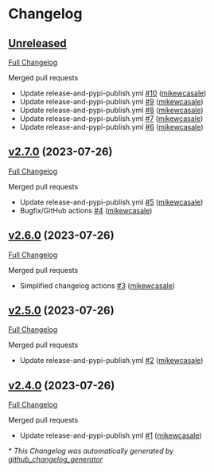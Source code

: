 # Changelog

## [Unreleased](https://github.com/mikewcasale/fastlane-bot/tree/HEAD)

[Full Changelog](https://github.com/mikewcasale/fastlane-bot/compare/v2.7.0...HEAD)

Merged pull requests

- Update release-and-pypi-publish.yml [\#10](https://github.com/mikewcasale/fastlane-bot/pull/10) ([mikewcasale](https://github.com/mikewcasale))
- Update release-and-pypi-publish.yml [\#9](https://github.com/mikewcasale/fastlane-bot/pull/9) ([mikewcasale](https://github.com/mikewcasale))
- Update release-and-pypi-publish.yml [\#8](https://github.com/mikewcasale/fastlane-bot/pull/8) ([mikewcasale](https://github.com/mikewcasale))
- Update release-and-pypi-publish.yml [\#7](https://github.com/mikewcasale/fastlane-bot/pull/7) ([mikewcasale](https://github.com/mikewcasale))
- Update release-and-pypi-publish.yml [\#6](https://github.com/mikewcasale/fastlane-bot/pull/6) ([mikewcasale](https://github.com/mikewcasale))

## [v2.7.0](https://github.com/mikewcasale/fastlane-bot/tree/v2.7.0) (2023-07-26)

[Full Changelog](https://github.com/mikewcasale/fastlane-bot/compare/v2.6.0...v2.7.0)

Merged pull requests

- Update release-and-pypi-publish.yml [\#5](https://github.com/mikewcasale/fastlane-bot/pull/5) ([mikewcasale](https://github.com/mikewcasale))
- Bugfix/GitHub actions [\#4](https://github.com/mikewcasale/fastlane-bot/pull/4) ([mikewcasale](https://github.com/mikewcasale))

## [v2.6.0](https://github.com/mikewcasale/fastlane-bot/tree/v2.6.0) (2023-07-26)

[Full Changelog](https://github.com/mikewcasale/fastlane-bot/compare/v2.5.0...v2.6.0)

Merged pull requests

- Simplified changelog actions [\#3](https://github.com/mikewcasale/fastlane-bot/pull/3) ([mikewcasale](https://github.com/mikewcasale))

## [v2.5.0](https://github.com/mikewcasale/fastlane-bot/tree/v2.5.0) (2023-07-26)

[Full Changelog](https://github.com/mikewcasale/fastlane-bot/compare/v2.4.0...v2.5.0)

Merged pull requests

- Update release-and-pypi-publish.yml [\#2](https://github.com/mikewcasale/fastlane-bot/pull/2) ([mikewcasale](https://github.com/mikewcasale))

## [v2.4.0](https://github.com/mikewcasale/fastlane-bot/tree/v2.4.0) (2023-07-26)

[Full Changelog](https://github.com/mikewcasale/fastlane-bot/compare/8ba1c6eebf13a8ff8e550cb28ea86e7e286e4e43...v2.4.0)

Merged pull requests

- Update release-and-pypi-publish.yml [\#1](https://github.com/mikewcasale/fastlane-bot/pull/1) ([mikewcasale](https://github.com/mikewcasale))



\* *This Changelog was automatically generated by [github_changelog_generator](https://github.com/github-changelog-generator/github-changelog-generator)*
